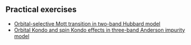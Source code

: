 ## Practical exercises

* [Orbital-selective Mott transition in two-band Hubbard model](osmt.md)
* [Orbital Kondo and spin Kondo effects in three-band Anderson impurity model](kondo.md)